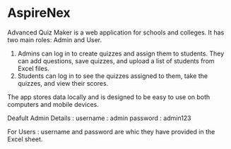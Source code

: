 # AspireNex

Advanced Quiz Maker is a web application for schools and colleges. 
It has two main roles: Admin and User. 
1) Admins can log in to create quizzes and assign them to students. They can add questions, save quizzes, and upload a list of students from Excel files.
2) Students can log in to see the quizzes assigned to them, take the quizzes, and view their scores.

The app stores data locally and is designed to be easy to use on both computers and mobile devices.

Deafult Admin Details :
username : admin
password : admin123

For Users : 
username and password are whic they have provided in the Excel sheet.
